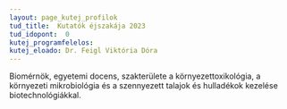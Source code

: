 ```yaml
---
layout: page_kutej_profilok
tud_title:  Kutatók éjszakája 2023
tud_idopont:  0
kutej_programfelelos: 
kutej_eloado: Dr. Feigl Viktória Dóra
---
```


Biomérnök, egyetemi docens, szakterülete a környezettoxikológia, a környezeti mikrobiológia és a szennyezett talajok és hulladékok kezelése biotechnológiákkal.

